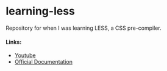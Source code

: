 # learning-less

Repository for when I was learning LESS, a CSS pre-compiler. 

#### Links:

- [Youtube](https://www.youtube.com/watch?v=YD91G8DdUsw)
- [Official Documentation](http://lesscss.org/usage/)